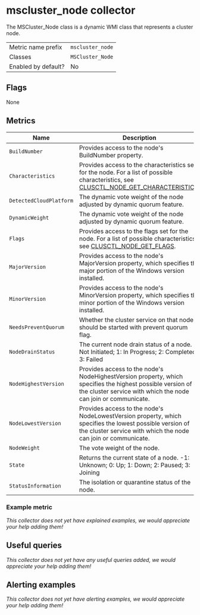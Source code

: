 # mscluster_node collector

The MSCluster_Node class is a dynamic WMI class that represents a cluster node.

|||
-|-
Metric name prefix  | `mscluster_node`
Classes             | `MSCluster_Node`
Enabled by default? | No

## Flags

None

## Metrics

Name | Description | Type | Labels
-----|-------------|------|-------
`BuildNumber` | Provides access to the node's BuildNumber property. | guage | None
`Characteristics` | Provides access to the characteristics set for the node. For a list of possible characteristics, see [CLUSCTL_NODE_GET_CHARACTERISTICS](https://docs.microsoft.com/en-us/previous-versions/windows/desktop/mscs/clusctl-node-get-characteristics). | guage | None
`DetectedCloudPlatform` | The dynamic vote weight of the node adjusted by dynamic quorum feature. | guage | None
`DynamicWeight` | The dynamic vote weight of the node adjusted by dynamic quorum feature. | guage | None
`Flags` | Provides access to the flags set for the node. For a list of possible characteristics, see [CLUSCTL_NODE_GET_FLAGS](https://docs.microsoft.com/en-us/previous-versions/windows/desktop/mscs/clusctl-node-get-flags). | guage | None
`MajorVersion` | Provides access to the node's MajorVersion property, which specifies the major portion of the Windows version installed. | guage | None
`MinorVersion` | Provides access to the node's MinorVersion property, which specifies the minor portion of the Windows version installed. | guage | None
`NeedsPreventQuorum` | Whether the cluster service on that node should be started with prevent quorum flag. | guage | None
`NodeDrainStatus` | The current node drain status of a node. 0: Not Initiated; 1: In Progress; 2: Completed; 3: Failed | guage | None
`NodeHighestVersion` | Provides access to the node's NodeHighestVersion property, which specifies the highest possible version of the cluster service with which the node can join or communicate. | guage | None
`NodeLowestVersion` | Provides access to the node's NodeLowestVersion property, which specifies the lowest possible version of the cluster service with which the node can join or communicate. | guage | None
`NodeWeight` | The vote weight of the node. | guage | None
`State` | Returns the current state of a node. -1: Unknown; 0: Up; 1: Down; 2: Paused; 3: Joining | guage | None
`StatusInformation` | The isolation or quarantine status of the node. | guage | None

### Example metric
_This collector does not yet have explained examples, we would appreciate your help adding them!_

## Useful queries
_This collector does not yet have any useful queries added, we would appreciate your help adding them!_

## Alerting examples
_This collector does not yet have alerting examples, we would appreciate your help adding them!_
